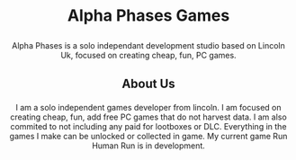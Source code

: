 # <p align=center> Alpha Phases Games

<p align=center> Alpha Phases is a solo independant development studio based on Lincoln Uk, focused on creating cheap, fun, PC games. 
  
  
 ## <p align=center> About Us
  <p align=center> I am a solo independent games developer from lincoln. I am focused on creating cheap, fun, add free PC games that do not harvest data. I am also commited to not including any paid for lootboxes or DLC. Everything in the games I make can be unlocked or collected in game. My current game Run Human Run is in development.
